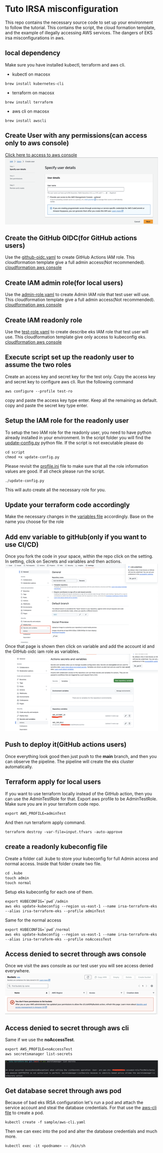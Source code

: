 # Tuto IRSA misconfiguration
This repo contains the necessary source code to set up your environment to follow the tutorial.
This contains the script, the cloud formation template, and the example of illegally accessing AWS services. The dangers of EKS irsa misconfigurations in aws.
## local dependency
Make sure you have installed kubectl, terraform and aws cli.
* kubectl on macosx
```shell
brew install kubernetes-cli
```
* terraform on macosx
```shell
brew install terraform
```

* aws cli on macosx
```shell
brew install awscli
```
## Create User with any permissions(can access only to aws console)
[Click here to access to aws console](https://us-east-1.console.aws.amazon.com/iamv2/home?region=us-east-1#/users)
![create aws user](images/aws-user.png)
## Create the GitHub OIDC(for GitHub actions users)
Use the [github-oidc.yaml](templates/github-oidc.yaml) to create GitHub Actions IAM role. This cloudformation template give a full admin access(Not recommended).
[cloudformation aws console](https://us-east-1.console.aws.amazon.com/cloudformation/home?region=us-east-1)
## Create IAM admin role(for local users)
Use the [admin-role.yaml](templates/admin-role.yaml) to create Admin IAM role that test user will use. This cloudformation template give a full admin access(Not recommended).
[cloudformation aws console](https://us-east-1.console.aws.amazon.com/cloudformation/home?region=us-east-1)
## Create IAM readonly role
Use the [test-role.yaml](templates/test-role.yaml) to create describe eks IAM role that test user will use. This cloudformation template give only access to kubeconfig eks.
[cloudformation aws console](https://us-east-1.console.aws.amazon.com/cloudformation/home?region=us-east-1)
## Execute script set up the readonly user to assume the two roles
Create an access key and secret key for the test only. Copy the access key and secret key to configure aws cli.
Run the following command
```shell
aws configure --profile test-ro
```
copy and paste the access key type enter. Keep all the remaining as default.
copy and paste the secret key type enter.
## Setup the IAM role for the readonly user
To setup the two IAM role for the readonly user, you need to have python already installed in your environment.
In the script folder you will find the [update-config.py](script/update-config.py) python file.
If the script is not executable please do
```shell
cd script
chmod +x update-config.py
```
Please revisit the [profile.ini](script/profile.ini) file to make sure that all the role information values are good.
If all check please run the script.
```shell
./update-config.py
```
This will auto create all the necessary role for you.
## Update your terraform code accordingly
Make the necessary changes in the [variables file](variables.tf) accordingly. Base on the name you choose for the role 
## Add env variable to gitHub(only if you want to use CI/CD)
Once you fork the code in your space, within the repo click on the setting.
In setting, click on Secrets and variables and then actions.
![github secret](images/github-setting.png)
Once that page is shown then click on variable and add the account id and the GitHub oidc iam role as variables.
![github variable](images/github-variable.png)
## Push to deploy it(GitHub actions users)
Once everything look good then just push to the **main** branch, and then you can observe the pipeline.
The pipeline will create the eks cluster automatically.
## Terraform apply for local users
If you want to use terraform locally instead of the GitHub action, then you can use the AdminTestRole for that.
Export aws profile to be AdminTestRole. Make sure you are in your terraform code repo.
```shell
export AWS_PROFILE=adminTest
```
And then run terraform apply command.
```shell
terraform destroy -var-file=input.tfvars -auto-approve 
```
## create a readonly kubeconfig file
Create a folder call .kube to store your kubeconfig for full Admin access and normal access.
Inside that folder create two file.
```shell
cd .kube
touch admin
touch normal
```
Setup eks kubeconfig for each one of them.
```shell
export KUBECONFIG=`pwd`/admin
aws eks update-kubeconfig --region us-east-1 --name irsa-terraform-eks --alias irsa-terraform-eks --profile adminTest
```
Same for the normal access
```shell
export KUBECONFIG=`pwd`/normal
aws eks update-kubeconfig --region us-east-1 --name irsa-terraform-eks --alias irsa-terraform-eks --profile noAccessTest
```
## Access denied to secret through aws console
Once we visit the aws console as our test user you will see access denied everywhere.
![access denied](images/access-denied.png)
## Access denied to secret through aws cli
Same if we use the **noAccessTest**.
```shell
export AWS_PROFILE=noAccessTest
aws secretsmanager list-secrets
```
![secret denied](images/secret-denied.png)
## Get database secret through aws pod
Because of bad eks IRSA configuration let's run a pod and attach the service account and steal the database credentials.
For that use the [aws-cli file](sample/aws-cli.yaml) to create a pod.
```shell
kubectl create -f sample/aws-cli.yaml
```
Then we can exec into the pod and alter the database credentials and much more.
```shell
kubectl exec -it <podname> -- /bin/sh
```

